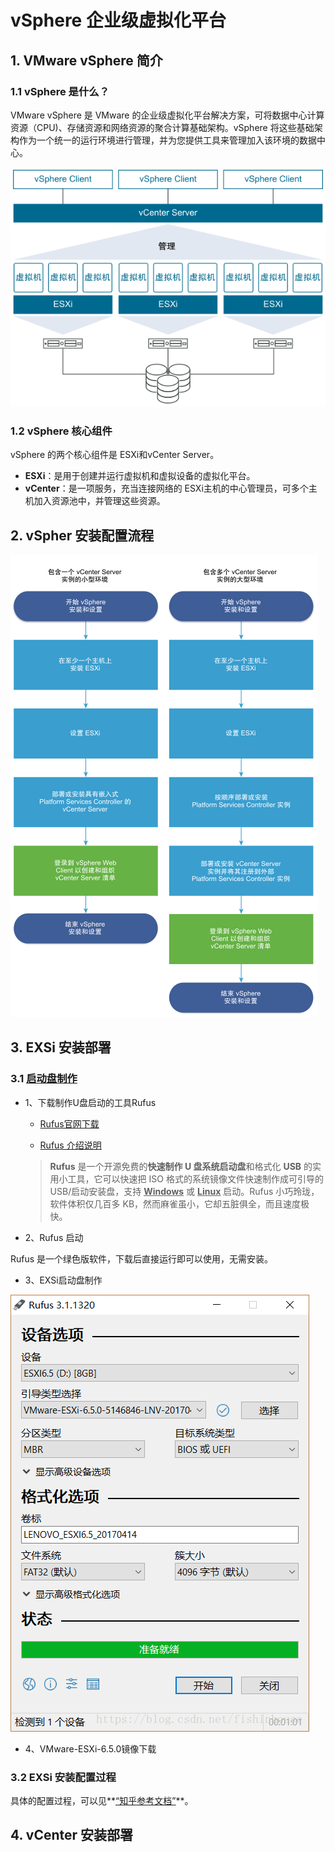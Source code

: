 # vSphere 企业级虚拟化平台

## 1. VMware vSphere 简介

### 1.1 vSphere 是什么？

VMware vSphere 是 VMware 的企业级虚拟化平台解决方案，可将数据中心计算资源（CPU)、存储资源和网络资源的聚合计算基础架构。vSphere 将这些基础架构作为一个统一的运行环境进行管理，并为您提供工具来管理加入该环境的数据中心。

![vSphere](./images/vSphere.png)

### 1.2 vSphere 核心组件

vSphere 的两个核心组件是 ESXi和vCenter Server。

- **ESXi**：是用于创建并运行虚拟机和虚拟设备的虚拟化平台。
- **vCenter**：是一项服务，充当连接网络的 ESXi主机的中心管理员，可多个主机加入资源池中，并管理这些资源。



## 2. vSpher 安装配置流程



![vSphere 安装和设置工作流](./images/vSphere安装和设置工作流.png)

## 3. EXSi 安装部署

### 3.1 [启动盘制作](https://blog.csdn.net/fishinhouse/article/details/81982303)

- 1、下载制作U盘启动的工具Rufus

  - [Rufus官网下载](https://rufus.akeo.ie/)

  - [Rufus 介绍说明](https://www.iplaysoft.com/rufus.html)

  > **Rufus** 是一个开源免费的**快速制作 U 盘系统启动盘**和格式化 **USB** 的实用小工具，它可以快速把 ISO 格式的系统镜像文件快速制作成可引导的 USB/启动安装盘，支持 <u>**Windows**</u> 或 **<u>Linux</u>** 启动。Rufus 小巧玲珑，软件体积仅几百多 KB，然而麻雀虽小，它却五脏俱全，而且速度极快。

- 2、Rufus 启动

Rufus 是一个绿色版软件，下载后直接运行即可以使用，无需安装。

- 3、EXSi启动盘制作

![rufus启动盘制作工具](./images/rufus启动盘制作工具.png)

- 4、VMware-ESXi-6.5.0镜像下载



### 3.2 EXSi 安装配置过程

具体的配置过程，可以见**<u>[“知乎参考文档”](https://zhuanlan.zhihu.com/p/30129843)</u>**。



## 4. vCenter 安装部署




